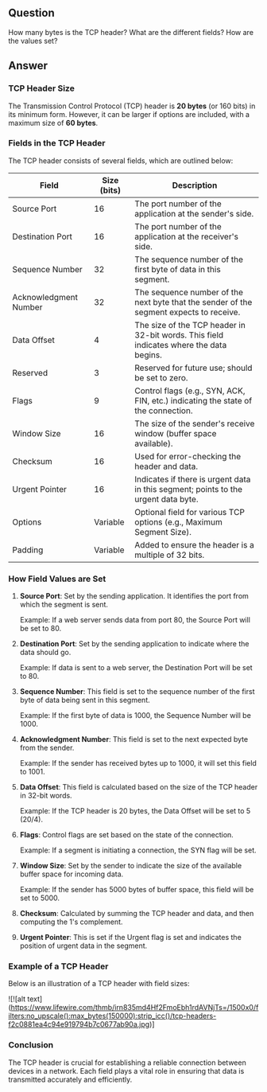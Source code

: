 
## Question
How many bytes is the TCP header? What are the different fields? How are the values set?

## Answer

### TCP Header Size

The Transmission Control Protocol (TCP) header is **20 bytes** (or 160 bits) in its minimum form. However, it can be larger if options are included, with a maximum size of **60 bytes**.

### Fields in the TCP Header

The TCP header consists of several fields, which are outlined below:

| Field               | Size (bits) | Description                                                                                 |
|---------------------|-------------|---------------------------------------------------------------------------------------------|
| Source Port         | 16          | The port number of the application at the sender's side.                                  |
| Destination Port    | 16          | The port number of the application at the receiver's side.                                 |
| Sequence Number      | 32          | The sequence number of the first byte of data in this segment.                            |
| Acknowledgment Number | 32          | The sequence number of the next byte that the sender of the segment expects to receive.   |
| Data Offset         | 4           | The size of the TCP header in 32-bit words. This field indicates where the data begins.   |
| Reserved            | 3           | Reserved for future use; should be set to zero.                                           |
| Flags               | 9           | Control flags (e.g., SYN, ACK, FIN, etc.) indicating the state of the connection.        |
| Window Size         | 16          | The size of the sender's receive window (buffer space available).                         |
| Checksum            | 16          | Used for error-checking the header and data.                                              |
| Urgent Pointer      | 16          | Indicates if there is urgent data in this segment; points to the urgent data byte.       |
| Options             | Variable     | Optional field for various TCP options (e.g., Maximum Segment Size).                     |
| Padding             | Variable     | Added to ensure the header is a multiple of 32 bits.                                      |

### How Field Values are Set

1. **Source Port**: Set by the sending application. It identifies the port from which the segment is sent.

   Example: If a web server sends data from port 80, the Source Port will be set to 80.

2. **Destination Port**: Set by the sending application to indicate where the data should go.

   Example: If data is sent to a web server, the Destination Port will be set to 80.

3. **Sequence Number**: This field is set to the sequence number of the first byte of data being sent in this segment.

   Example: If the first byte of data is 1000, the Sequence Number will be 1000.

4. **Acknowledgment Number**: This field is set to the next expected byte from the sender.

   Example: If the sender has received bytes up to 1000, it will set this field to 1001.

5. **Data Offset**: This field is calculated based on the size of the TCP header in 32-bit words.

   Example: If the TCP header is 20 bytes, the Data Offset will be set to 5 (20/4).

6. **Flags**: Control flags are set based on the state of the connection.

   Example: If a segment is initiating a connection, the SYN flag will be set.

7. **Window Size**: Set by the sender to indicate the size of the available buffer space for incoming data.

   Example: If the sender has 5000 bytes of buffer space, this field will be set to 5000.

8. **Checksum**: Calculated by summing the TCP header and data, and then computing the 1's complement.

9. **Urgent Pointer**: This is set if the Urgent flag is set and indicates the position of urgent data in the segment.

### Example of a TCP Header

Below is an illustration of a TCP header with field sizes:

![!\[alt text\](https://www.lifewire.com/thmb/irn835md4Hf2FmoEbh1rdAVNjTs=/1500x0/filters:no_upscale():max_bytes(150000):strip_icc()/tcp-headers-f2c0881ea4c94e919794b7c0677ab90a.jpg)]

### Conclusion

The TCP header is crucial for establishing a reliable connection between devices in a network. Each field plays a vital role in ensuring that data is transmitted accurately and efficiently.

